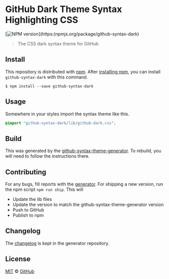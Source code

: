 # GitHub Dark Theme Syntax Highlighting CSS

[![NPM version](https://img.shields.io/npm/v/github-syntax-dark.svg)](https:(npmjs.org/package/github-syntax-dark)

> The CSS dark syntax theme for GitHub

## Install

This repository is distributed with [npm][npm]. After [installing npm][install-npm], you can install `github-syntax-dark` with this command.

```
$ npm install --save github-syntax-dark
```

## Usage

Somewhere in your styles import the syntax theme like this.

```css
@import "github-syntax-dark/lib/github-dark.css";
```

## Build

This was generated by the [github-syntax-theme-generator](https://github.com/primer/github-syntax-theme-generator). To rebuild, you will need to follow the instructions there.

## Contributing

For any bugs, fill reports with the [generator](https://github.com/primer/github-syntax-theme-generator/issues). For shipping a new version, run the npm script `npm run ship`. This will

- Update the lib files
- Update the version to match the github-syntax-theme-generator version
- Push to GitHub
- Publish to npm

## Changelog

The [changelog](https://github.com/primer/github-syntax-theme-generator/blob/master/CHANGELOG.md) is kept in the generator repository.

## License

[MIT](./LICENSE) &copy; [GitHub](https://github.com/)

[docs]: http://primercss.io/
[npm]: https://www.npmjs.com/
[install-npm]: https://docs.npmjs.com/getting-started/installing-node
[sass]: http://sass-lang.com/
